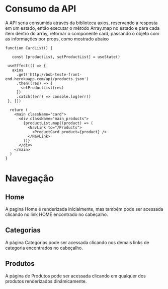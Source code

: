 # Consumo da API

A API seria consumida através da biblioteca axios, reservando a resposta em um estado,
então executar o método Array.map no estado e para cada item dentro do array, retornar
o componente card, passando o objeto com as informações por props, como mostrado abaixo

```
function CardList() {

   const [productList, setProductList] = useState()

 useEffect(() => {
   axios
     .get('http://bob-teste-front-end.herokuapp.com/api/products.json')
     .then((res) => {
       setProductList(res)
     })
     .catch((err) => console.log(err))
 }, [])

  return (
    <main className="card">
      <div className="main_products">
        {productList.map((product) => (
          <NavLink to="/Products">
            <ProductCard product={product} />
          </NavLink>
        ))}
      </div>
    </main>
  )
}

```

# Navegação

## Home
A pagina Home é renderizada inicialmente, mas também pode ser acessada clicando no link HOME
encontrado no cabeçalho.

## Categorias
A página Categorias pode ser acessada clicando nos demais links de categoria encontrados no cabeçalho.

## Produtos
A página de Produtos pode ser acessada clicando em qualquer dos produtos renderizados dinâmicamente.
